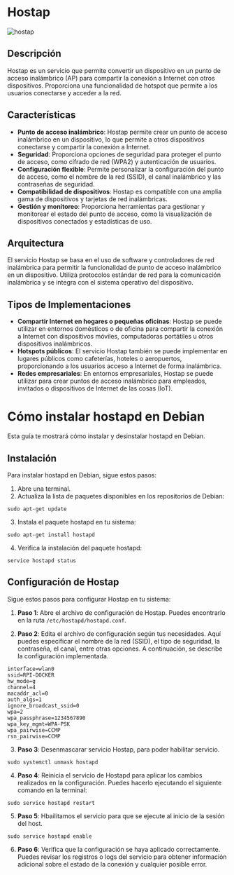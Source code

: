 # Hostap

![hostap](https://github.com/AndresYE/Network_Service_on_Containers/assets/113482367/e8b68fde-6435-4150-9e9d-64c60f8fc44a)

## Descripción

Hostap es un servicio que permite convertir un dispositivo en un punto de acceso inalámbrico (AP) para compartir la conexión a Internet con otros dispositivos. Proporciona una funcionalidad de hotspot que permite a los usuarios conectarse y acceder a la red.

## Características

- **Punto de acceso inalámbrico**: Hostap permite crear un punto de acceso inalámbrico en un dispositivo, lo que permite a otros dispositivos conectarse y compartir la conexión a Internet.
- **Seguridad**: Proporciona opciones de seguridad para proteger el punto de acceso, como cifrado de red (WPA2) y autenticación de usuarios.
- **Configuración flexible**: Permite personalizar la configuración del punto de acceso, como el nombre de la red (SSID), el canal inalámbrico y las contraseñas de seguridad.
- **Compatibilidad de dispositivos**: Hostap es compatible con una amplia gama de dispositivos y tarjetas de red inalámbricas.
- **Gestión y monitoreo**: Proporciona herramientas para gestionar y monitorear el estado del punto de acceso, como la visualización de dispositivos conectados y estadísticas de uso.

## Arquitectura

El servicio Hostap se basa en el uso de software y controladores de red inalámbrica para permitir la funcionalidad de punto de acceso inalámbrico en un dispositivo. Utiliza protocolos estándar de red para la comunicación inalámbrica y se integra con el sistema operativo del dispositivo.

## Tipos de Implementaciones

- **Compartir Internet en hogares o pequeñas oficinas**: Hostap se puede utilizar en entornos domésticos o de oficina para compartir la conexión a Internet con dispositivos móviles, computadoras portátiles u otros dispositivos inalámbricos.
- **Hotspots públicos**: El servicio Hostap también se puede implementar en lugares públicos como cafeterías, hoteles o aeropuertos, proporcionando a los usuarios acceso a Internet de forma inalámbrica.
- **Redes empresariales**: En entornos empresariales, Hostap se puede utilizar para crear puntos de acceso inalámbrico para empleados, invitados o dispositivos de Internet de las cosas (IoT).


# Cómo instalar hostapd en Debian

Esta guía te mostrará cómo instalar y desinstalar hostapd en Debian.

## Instalación

Para instalar hostapd en Debian, sigue estos pasos:

1. Abre una terminal.
2. Actualiza la lista de paquetes disponibles en los repositorios de Debian:
```shell
sudo apt-get update
```
3. Instala el paquete hostapd en tu sistema:
```shell
sudo apt-get install hostapd
```
4. Verifica la instalación del paquete hostapd:
```shell
service hostapd status
```
## Configuración de Hostap

Sigue estos pasos para configurar Hostap en tu sistema:

1. **Paso 1**: Abre el archivo de configuración de Hostap. Puedes encontrarlo en la ruta `/etc/hostapd/hostapd.conf`.

2. **Paso 2**: Edita el archivo de configuración según tus necesidades. Aquí puedes especificar el nombre de la red (SSID), el tipo de seguridad, la contraseña, el canal, entre otras opciones. A continuación, se describe la configuración implementada.

```shell
interface=wlan0
ssid=RPI-DOCKER
hw_mode=g
channel=4
macaddr_acl=0
auth_algs=1
ignore_broadcast_ssid=0
wpa=2
wpa_passphrase=1234567890
wpa_key_mgmt=WPA-PSK
wpa_pairwise=CCMP
rsn_pairwise=CCMP
```
3. **Paso 3**: Desenmascarar servicio Hostap, para poder habilitar servicio.
```shell
sudo systemctl unmask hostapd
```
4. **Paso 4**: Reinicia el servicio de Hostapd para aplicar los cambios realizados en la configuración. Puedes hacerlo ejecutando el siguiente comando en la terminal:
```shell
sudo service hostapd restart
```

5. **Paso 5**: Hbailitamos el servicio para que se ejecute al inicio de la sesión del host.
```shell
sudo service hostapd enable 
```
6. **Paso 6**: Verifica que la configuración se haya aplicado correctamente. Puedes revisar los registros o logs del servicio para obtener información adicional sobre el estado de la conexión y cualquier posible error. 
